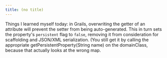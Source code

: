 ```yaml
---
title: (no title)
---
```

<p>Things I learned myself today: in Grails, overwriting the getter of an attribute will prevent the setter from being auto-generated. This in turn sets the property's <code>persistent</code> flag to <code>false</code>, removing it from consideration for scaffolding and JSON/XML serialization.
(You still get it by calling the appropriate getPersistentProperty(String name) on the domainClass, because that actually looks at the wrong map.</p>
